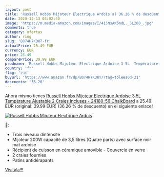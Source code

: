 ```yaml
---
layout: post
title: 'Russell Hobbs Mijoteur Electrique Ardois al 36.26 % de descuento'
date: 2020-12-13 04:02:40
image: 'https://m.media-amazon.com/images/I/415NsAK5ndL._SL200_.jpg'
comments: true
category: ofertas
author: ring
slug: 'B074H7K38T-fr'
actualPrice: 25.49 EUR
currency: EUR
price: 25.49
comparePrice: 39.99 EUR
prodname: 'Russell Hobbs Mijoteur Electrique Ardoise 3 5L  Température Ajustable  2 Craies Incluses - 24180-56 ChalkBoard'
country: 'fr'
flag: '🇫🇷'
buyurl: 'https://www.amazon.fr/dp/B074H7K38T/?tag=tolees0d-21'
descuento: '36.26'
---
```


Ahora mismo tienes [Russell Hobbs Mijoteur Electrique Ardoise 3 5L  Température Ajustable  2 Craies Incluses - 24180-56 ChalkBoard](https://www.amazon.fr/dp/B074H7K38T/?tag=tolees0d-21) a 25.49 EUR (original: 39.99 EUR) (36.26 %  de descuento) en el siguiente enlace!

[![Russell Hobbs Mijoteur Electrique Ardois](https://m.media-amazon.com/images/I/415NsAK5ndL._SL200_.jpg)](https://www.amazon.fr/dp/B074H7K38T/?tag=tolees0d-21)

🔎:

- Trois niveaux dintensité
- Mijoteur 200W capacité de 3,5 litres (Quatre parts) avec surface noir mat ardoise
- Récipient de cuisson en céramique amovible - Couvercle en verre
- 2 craies fournies
- Patins antidérapants

[Visítala!!!](https://www.amazon.fr/dp/B074H7K38T/?tag=tolees0d-21)
